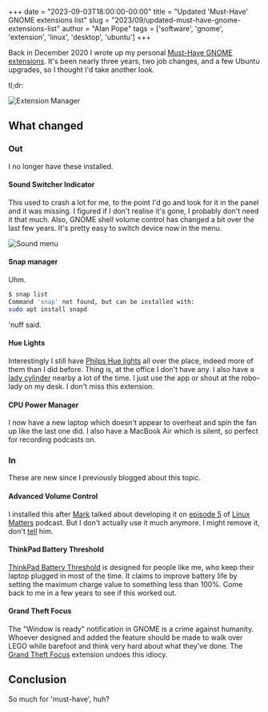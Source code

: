 +++
date = "2023-09-03T18:00:00-00:00"
title = "Updated 'Must-Have' GNOME extensions list"
slug = "2023/09/updated-must-have-gnome-extensions-list"
author = "Alan Pope"
tags = ['software', 'gnome', 'extension', 'linux', 'desktop', 'ubuntu']
+++

Back in December 2020 I wrote up my personal [Must-Have GNOME extensions](/blog/2020/12/my-must-have-gnome-extensions). It's been nearly three years, two job changes, and a few Ubuntu upgrades, so I thought I'd take another look.

tl;dr:

![Extension Manager](/blog/images/2023-09-03/extension-manager.png)

## What changed

### Out

I no longer have these installed.

#### Sound Switcher Indicator

This used to crash a lot for me, to the point I'd go and look for it in the panel and it was missing. I figured if I don't realise it's gone, I probably don't need it that much. Also, GNOME shell volume control has changed a bit over the last few years. It's pretty easy to switch device now in the menu.

![Sound menu](/blog/images/2023-09-03/sound-menu.png)

#### Snap manager

Uhm. 

```bash
$ snap list
Command 'snap' not found, but can be installed with:
sudo apt install snapd
```
'nuff said.

#### Hue Lights

Interestingly I still have [Philps Hue lights](https://geni.us/qmyA2C) all over the place, indeed more of them than I did before. Thing is, at the office I don't have any. I also have a [lady cylinder](https://geni.us/Lndnb) nearby a lot of the time. I just use the app or shout at the robo-lady on my desk. I don't miss this extension.

#### CPU Power Manager

I now have a new laptop which doesn't appear to overheat and spin the fan up like the last one did. I also have a MacBook Air which is silent, so perfect for recording podcasts on.

### In

These are new since I previously blogged about this topic.

#### Advanced Volume Control

I installed this after [Mark](https://linuxmatters.sh/host/mjohnson/) talked about developing it on [episode 5](https://linuxmatters.sh/5/) of [Linux Matters](https://linuxmatters.sh/) podcast. But I don't actually use it much anymore. I might remove it, don't [tell](mailto:show@linuxmatters.sh) him.

#### ThinkPad Battery Threshold

[ThinkPad Battery Threshold](https://extensions.gnome.org/extension/4798/thinkpad-battery-threshold/) is designed for people like me, who keep their laptop plugged in most of the time. It claims to improve battery life by setting the maximum charge value to something less than 100%. Come back to me in a few years to see if this worked out.

#### Grand Theft Focus

The "Window is ready" notification in GNOME is a crime against humanity. Whoever designed and added the feature should be made to walk over LEGO while barefoot and think very hard about what they've done. The [Grand Theft Focus](https://extensions.gnome.org/extension/5410/grand-theft-focus/) extension undoes this idiocy.

## Conclusion

So much for 'must-have', huh?